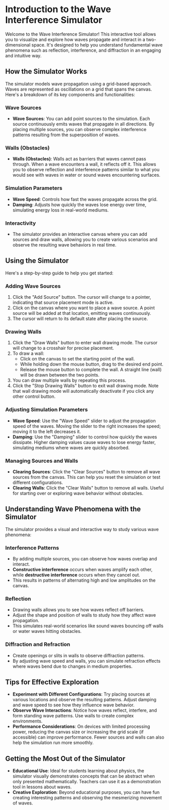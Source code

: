 # Introduction to the Wave Interference Simulator

Welcome to the Wave Interference Simulator! This interactive tool allows you to visualize and explore how waves propagate and interact in a two-dimensional space. It's designed to help you understand fundamental wave phenomena such as reflection, interference, and diffraction in an engaging and intuitive way.

## How the Simulator Works

The simulator models wave propagation using a grid-based approach. Waves are represented as oscillations on a grid that spans the canvas. Here's a breakdown of its key components and functionalities:

### Wave Sources
- **Wave Sources**: You can add point sources to the simulation. Each source continuously emits waves that propagate in all directions. By placing multiple sources, you can observe complex interference patterns resulting from the superposition of waves.

### Walls (Obstacles)
- **Walls (Obstacles)**: Walls act as barriers that waves cannot pass through. When a wave encounters a wall, it reflects off it. This allows you to observe reflection and interference patterns similar to what you would see with waves in water or sound waves encountering surfaces.

### Simulation Parameters
- **Wave Speed**: Controls how fast the waves propagate across the grid.
- **Damping**: Adjusts how quickly the waves lose energy over time, simulating energy loss in real-world mediums.

### Interactivity
- The simulator provides an interactive canvas where you can add sources and draw walls, allowing you to create various scenarios and observe the resulting wave behaviors in real time.

## Using the Simulator

Here's a step-by-step guide to help you get started:

### Adding Wave Sources
1. Click the "Add Source" button. The cursor will change to a pointer, indicating that source placement mode is active.
2. Click on the canvas where you want to place a wave source. A point source will be added at that location, emitting waves continuously.
3. The cursor will return to its default state after placing the source.

### Drawing Walls
1. Click the "Draw Walls" button to enter wall drawing mode. The cursor will change to a crosshair for precise placement.
2. To draw a wall:
   - Click on the canvas to set the starting point of the wall.
   - While holding down the mouse button, drag to the desired end point.
   - Release the mouse button to complete the wall. A straight line (wall) will be drawn between the two points.
3. You can draw multiple walls by repeating this process.
4. Click the "Stop Drawing Walls" button to exit wall drawing mode. Note that wall drawing mode will automatically deactivate if you click any other control button.

### Adjusting Simulation Parameters
- **Wave Speed**: Use the "Wave Speed" slider to adjust the propagation speed of the waves. Moving the slider to the right increases the speed; moving it to the left decreases it.
- **Damping**: Use the "Damping" slider to control how quickly the waves dissipate. Higher damping values cause waves to lose energy faster, simulating mediums where waves are quickly absorbed.

### Managing Sources and Walls
- **Clearing Sources**: Click the "Clear Sources" button to remove all wave sources from the canvas. This can help you reset the simulation or test different configurations.
- **Clearing Walls**: Click the "Clear Walls" button to remove all walls. Useful for starting over or exploring wave behavior without obstacles.

## Understanding Wave Phenomena with the Simulator

The simulator provides a visual and interactive way to study various wave phenomena:

### Interference Patterns
- By adding multiple sources, you can observe how waves overlap and interact.
- **Constructive interference** occurs when waves amplify each other, while **destructive interference** occurs when they cancel out.
- This results in patterns of alternating high and low amplitudes on the canvas.

### Reflection
- Drawing walls allows you to see how waves reflect off barriers.
- Adjust the shape and position of walls to study how they affect wave propagation.
- This simulates real-world scenarios like sound waves bouncing off walls or water waves hitting obstacles.

### Diffraction and Refraction
- Create openings or slits in walls to observe diffraction patterns.
- By adjusting wave speed and walls, you can simulate refraction effects where waves bend due to changes in medium properties.

## Tips for Effective Exploration

- **Experiment with Different Configurations**: Try placing sources at various locations and observe the resulting patterns. Adjust damping and wave speed to see how they influence wave behavior.
- **Observe Wave Interactions**: Notice how waves reflect, interfere, and form standing wave patterns. Use walls to create complex environments.
- **Performance Considerations**: On devices with limited processing power, reducing the canvas size or increasing the grid scale (if accessible) can improve performance. Fewer sources and walls can also help the simulation run more smoothly.

## Getting the Most Out of the Simulator

- **Educational Use**: Ideal for students learning about physics, the simulator visually demonstrates concepts that can be abstract when only presented mathematically. Teachers can use it as a demonstration tool in lessons about waves.
- **Creative Exploration**: Beyond educational purposes, you can have fun creating interesting patterns and observing the mesmerizing movement of waves.
